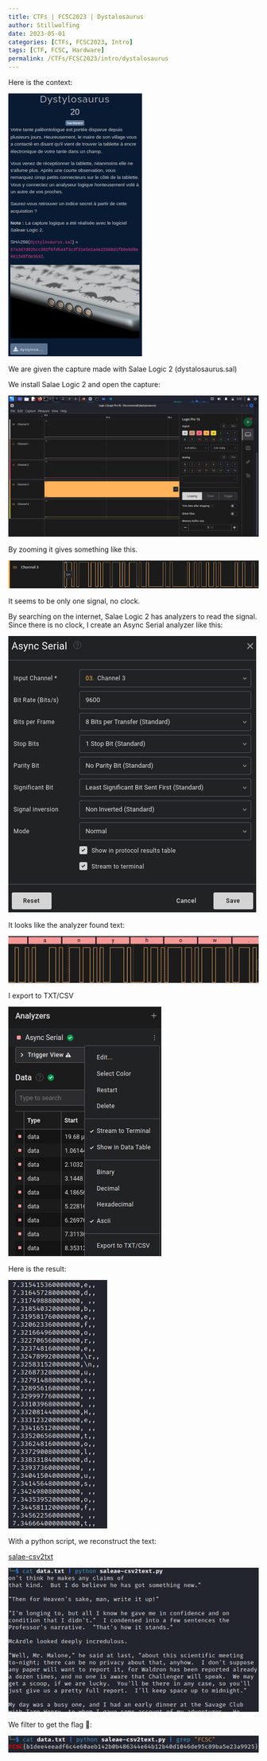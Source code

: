 ```yaml
---
title: CTFs | FCSC2023 | Dystalosaurus
author: Stillwolfing
date: 2023-05-01
categories: [CTFs, FCSC2023, Intro]
tags: [CTF, FCSC, Hardware]
permalink: /CTFs/FCSC2023/intro/dystalosaurus
---
```



Here is the context:

![context](/assets/img/CTFs/FCSC2023/Intro/dystalosaurus/context.png)

We are given the capture made with Salae Logic 2 (dystalosaurus.sal)

We install Salae Logic 2 and open the capture:

![salae](/assets/img/CTFs/FCSC2023/Intro/dystalosaurus/salae.png)

By zooming it gives something like this. 

![zoom](/assets/img/CTFs/FCSC2023/Intro/dystalosaurus/zoom.png)

It seems to be only one signal, no clock.

By searching on the internet, Salae Logic 2 has analyzers to read the signal. Since there is no clock, I create an Async Serial analyzer like this:

![analyzer](/assets/img/CTFs/FCSC2023/Intro/dystalosaurus/analyzer.png)

It looks like the analyzer found text:

![words](/assets/img/CTFs/FCSC2023/Intro/dystalosaurus/words.png)

I export to TXT/CSV

![export](/assets/img/CTFs/FCSC2023/Intro/dystalosaurus/export.png)


Here is the result:

![raw-export](/assets/img/CTFs/FCSC2023/Intro/dystalosaurus/raw-export.png)


With a python script, we reconstruct the text:

[salae-csv2txt](https://github.com/kxynos/saleae-csv2text)

![text](/assets/img/CTFs/FCSC2023/Intro/dystalosaurus/text.png)

We filter to get the flag 🙂:

![flag](/assets/img/CTFs/FCSC2023/Intro/dystalosaurus/flag.png)

